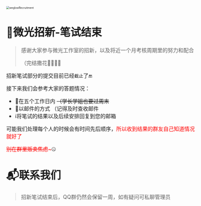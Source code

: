 <img src="https://pic.imlehr.com/uploads/typora/weglowRecruitment.png" alt="weglowRecruitment" style="zoom:50%;" />

# 🎈微光招新-笔试结束

> 感谢大家参与微光工作室的招新，以及将近一个月考核周期里的努力和配合
>
> （完结撒花🥳🎉🍾🎇

招新笔试部分的提交目前已经`截止`了🔚

接下来我们会参考大家的答题情况：

- 📆在五个工作日内  ~~（学长学姐也要过周末~~
- 📩以邮件的方式 （记得及时查收邮件
- ℹ️将笔试的结果以及后续安排回复到您的邮箱

可能我们处理每个人的时候会有时间先后顺序，<font color=red>所以收到结果的群友自己知道情况就好了</font>

<font color=red>~~别在群里贩卖焦虑~~~</font>🤐




# 📬联系我们

> 招新笔试结束后，QQ群仍然会保留一周，如有疑问可私聊管理员

